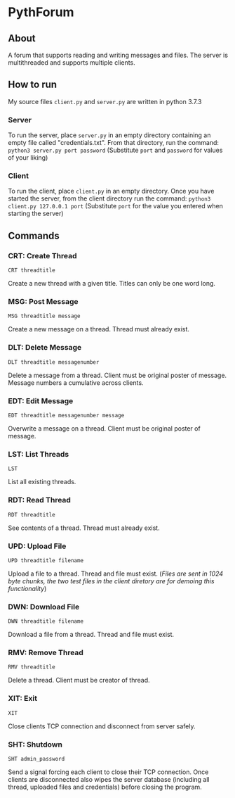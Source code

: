# PythForum
## About
A forum that supports reading and writing messages and files. The server is multithreaded and supports multiple clients.
## How to run
My source files `client.py` and `server.py` are written in python 3.7.3
### Server
To run the server, place `server.py` in an empty directory containing an empty file called "credentials.txt". From that directory, run the command: `python3 server.py port password`
(Substitute `port` and `password` for values of your liking)

### Client
To run the client, place `client.py` in an empty directory. Once you have started the server, from the client directory run the command: `python3 client.py 127.0.0.1 port`
(Substitute `port` for the value you entered when starting the server)


## Commands
### CRT: Create Thread

```
CRT threadtitle
```

Create a new thread with a given title. Titles can only be one word long.

### MSG: Post Message

```
MSG threadtitle message
```

Create a new message on a thread. Thread must already exist.

### DLT: Delete Message

```
DLT threadtitle messagenumber
```

Delete a message from a thread. Client must be original poster of message. Message numbers a cumulative across clients.

### EDT: Edit Message

```
EDT threadtitle messagenumber message
```

Overwrite a message on a thread. Client must be original poster of message.

### LST: List Threads

```
LST
```

List all existing threads.

### RDT: Read Thread

```
RDT threadtitle
```

See contents of a thread. Thread must already exist.

### UPD: Upload File

```
UPD threadtitle filename
```

Upload a file to a thread. Thread and file must exist. (*Files are sent in 1024 byte chunks, the two test files in the client diretory are for demoing this functionality*)

### DWN: Download File

```
DWN threadtitle filename
```

Download a file from a thread. Thread and file must exist.

### RMV: Remove Thread

```
RMV threadtitle
```

Delete a thread. Client must be creator of thread.

### XIT: Exit

```
XIT
```

Close clients TCP connection and disconnect from server safely.

### SHT: Shutdown

```
SHT admin_password
```

Send a signal forcing each client to close their TCP connection. Once clients are disconnected also wipes the server database (including all thread, uploaded files and credentials) before closing the program.
